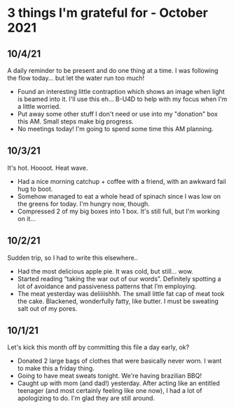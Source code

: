# 3 things I'm grateful for - October 2021

## 10/4/21
A daily reminder to be present and do one thing at a time.
I was following the flow today... but let the water run too much!

- Found an interesting little contraption which shows an image when light is beamed into it. I'll use this eh... B-U4D to help with my focus when I'm a little worried.
- Put away some other stuff I don't need or use into my "donation" box this AM. Small steps make big progress.
- No meetings today! I'm going to spend some time this AM planning.


## 10/3/21
It's hot. Hoooot. Heat wave.

- Had a nice morning catchup + coffee with a friend, with an awkward fail hug to boot.
- Somehow managed to eat a whole head of spinach since I was low on the greens for today. I'm hungry now, though.
- Compressed 2 of my big boxes into 1 box. It's still full, but I'm working on it...


## 10/2/21
Sudden trip, so I had to write this elsewhere..

- Had the most delicious apple pie. It was cold, but still... wow.
- Started reading “taking the war out of our words”. Definitely spotting a lot of avoidance and passiveness patterns that I’m employing.
- The meat yesterday was deliiiishhh. The small little fat cap of meat took the cake. Blackened, wonderfully fatty, like butter. I must be sweating salt out of my pores.


## 10/1/21

Let's kick this month off by committing this file a day early, ok?

- Donated 2 large bags of clothes that were basically never worn. I want to make this a friday thing.
- Going to have meat sweats tonight. We're having brazilian BBQ!
- Caught up with mom (and dad!) yesterday. After acting like an entitled teenager (and most certainly feeling like one now), I had a lot of apologizing to do. I'm glad they are still around.